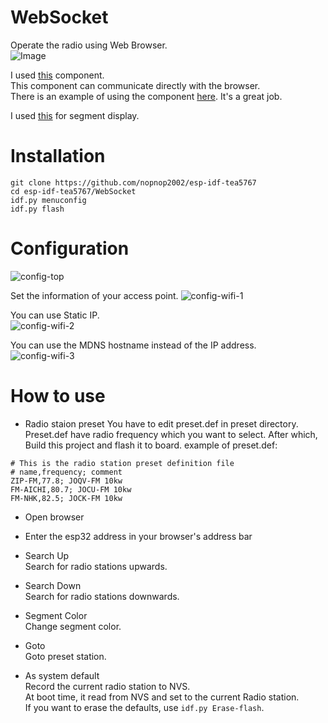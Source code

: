 # WebSocket
Operate the radio using Web Browser.   
![Image](https://github.com/user-attachments/assets/8d35ab6b-19c8-4f84-88f8-e167282031b5)

I used [this](https://github.com/Molorius/esp32-websocket) component.   
This component can communicate directly with the browser.   
There is an example of using the component [here](https://github.com/Molorius/ESP32-Examples).
It's a great job.   

I used [this](https://github.com/CodeDrome/seven-segment-display-javascript) for segment display.   

# Installation
```
git clone https://github.com/nopnop2002/esp-idf-tea5767
cd esp-idf-tea5767/WebSocket
idf.py menuconfig
idf.py flash
```


# Configuration   
![config-top](https://user-images.githubusercontent.com/6020549/146466041-44d8769e-955f-4ff2-a820-19d7462baa21.jpg)

Set the information of your access point.
![config-wifi-1](https://user-images.githubusercontent.com/6020549/146466210-9d808b99-7782-412d-ac11-fc69a31f66c1.jpg)

You can use Static IP.   
![config-wifi-2](https://user-images.githubusercontent.com/6020549/146466213-bc88ec7a-0a60-4ff5-83d0-332eac07a28b.jpg)

You can use the MDNS hostname instead of the IP address.   
![config-wifi-3](https://user-images.githubusercontent.com/6020549/146466214-1a076345-7f39-4a13-b472-27eeeff3485c.jpg)


# How to use   
- Radio staion preset
You have to edit preset.def in preset directory.
Preset.def have radio frequency which you want to select.
After which, Build this project and flash it to board.
example of preset.def:
```
# This is the radio station preset definition file
# name,frequency; comment
ZIP-FM,77.8; JOQV-FM 10kw
FM-AICHI,80.7; JOCU-FM 10kw
FM-NHK,82.5; JOCK-FM 10kw
```

- Open browser   

- Enter the esp32 address in your browser's address bar   

- Search Up   
 Search for radio stations upwards.   

- Search Down   
 Search for radio stations downwards.   

- Segment Color   
 Change segment color.   

- Goto   
 Goto preset station.   

- As system default   
 Record the current radio station to NVS.   
 At boot time, it read from NVS and set to the current Radio station.   
 If you want to erase the defaults, use ```idf.py Erase-flash```.   
